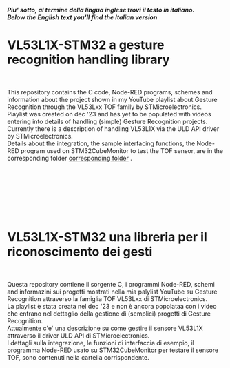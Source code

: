 _**Piu' sotto, al termine della lingua inglese trovi il testo in italiano. </i>**_
_**<br>Below the English text you'll find the Italian version</i>**_
<br>

# VL53L1X-STM32 a gesture recognition handling library


<br>

This repository contains the C code, Node-RED programs, schemes and information about the project shown in my YouTube playlist about Gesture Recognition through the VL53Lxx TOF family by STMicroelectronics.<br>
Playlist was created on dec '23 and has yet to be populated with videos entering into details of handling (simple) Gesture Recognition projects.<br>
Currently there is a description of handling VL53L1X via the ULD API driver by STMicroelectronics.<br>
Details about the integration, the sample interfacing functions, the Node-RED program used on STM32CubeMonitor to test the TOF sensor, are in the corresponding folder [corresponding folder](./interfacing_the_ULD_API_driver) .<br>
<br>
<br><br><br><br><br><br>
# VL53L1X-STM32 una libreria per il riconoscimento dei gesti


<br>

Questa repository contiene il sorgente C, i programmi Node-RED, schemi and informazini sui progetti mostrati nella mia palylist YouTube su Gesture Recognition attraverso la famiglia TOF VL53Lxx di STMicroelectronics.<br>
La playlist è stata creata nel dec '23 e non è ancora popolataa con i video che entrano nel dettaglio della gestione di (semplici) progetti di Gesture Recognition.<br>
Attualmente c'e' una descrizione su come gestire il sensore VL53L1X attraverso il driver ULD API di STMicroelectronics.<br>
I dettagli sulla integrazione, le funzioni di interfaccia di esempio, il programma Node-RED usato su STM32CubeMonitor per testare il sensore TOF, sono contenuti nella cartella corrispondente.<br>
